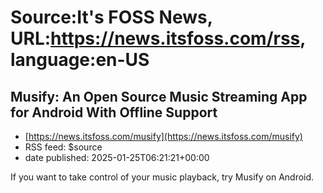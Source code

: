 # Source:It's FOSS News, URL:https://news.itsfoss.com/rss, language:en-US

## Musify: An Open Source Music Streaming App for Android With Offline Support
 - [https://news.itsfoss.com/musify](https://news.itsfoss.com/musify)
 - RSS feed: $source
 - date published: 2025-01-25T06:21:21+00:00

If you want to take control of your music playback, try Musify on Android.

